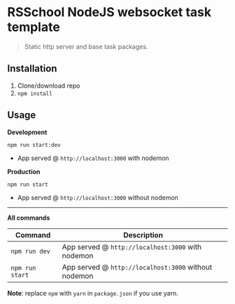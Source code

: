 # RSSchool NodeJS websocket task template

> Static http server and base task packages.

## Installation

1. Clone/download repo
2. `npm install`

## Usage

**Development**

`npm run start:dev`

- App served @ `http://localhost:3000` with nodemon

**Production**

`npm run start`

- App served @ `http://localhost:3000` without nodemon

---

**All commands**

| Command         | Description                                          |
| --------------- | ---------------------------------------------------- |
| `npm run dev`   | App served @ `http://localhost:3000` with nodemon    |
| `npm run start` | App served @ `http://localhost:3000` without nodemon |

**Note**: replace `npm` with `yarn` in `package.json` if you use yarn.
